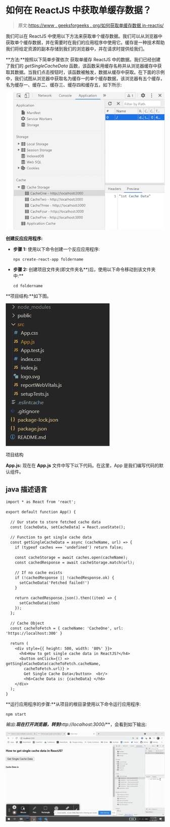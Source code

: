 # 如何在 ReactJS 中获取单缓存数据？

> 原文:[https://www . geeksforgeeks . org/如何获取单缓存数据 in-reactjs/](https://www.geeksforgeeks.org/how-to-get-single-cache-data-in-reactjs/)

我们可以在 ReactJS 中使用以下方法来获取单个缓存数据。我们可以从浏览器中获取单个缓存数据，并在需要时在我们的应用程序中使用它。缓存是一种技术帮助我们将给定资源的副本存储到我们的浏览器中，并在请求时提供给我们。

**方法:**按照以下简单步骤依次  获取单缓存 ReactJS 中的数据。我们已经创建了我们的 *getSingleCacheData* 函数，该函数采用缓存名称并从浏览器缓存中获取其数据。当我们点击按钮时，该函数被触发，数据从缓存中获取。在下面的示例中，我们试图从浏览器中获取名为缓存一的单个缓存数据，该浏览器有五个缓存，名为缓存一、缓存二、缓存三、缓存四和缓存五，如下所示:

![](img/8ac15bc68f3016d570fd085243e903ac.png)

**创建反应应用程序:**

*   **步骤 1:** 使用以下命令创建一个反应应用程序:

    ```
    npx create-react-app foldername
    ```

*   **步骤 2:** 创建项目文件夹(即文件夹名**)后，使用以下命令移动到该文件夹中:**

    ```
    cd foldername
    ```

**项目结构:**如下图。

![](img/f04ae0d8b722a9fff0bd9bd138b29c23.png)

项目结构

**App.js:** 现在在 **App.js** 文件中写下以下代码。在这里，App 是我们编写代码的默认组件。

## java 描述语言

```
import * as React from 'react';

export default function App() {

  // Our state to store fetched cache data
  const [cacheData, setCacheData] = React.useState();

  // Function to get single cache data
  const getSingleCacheData = async (cacheName, url) => {
    if (typeof caches === 'undefined') return false;

    const cacheStorage = await caches.open(cacheName);
    const cachedResponse = await cacheStorage.match(url);

    // If no cache exists
    if (!cachedResponse || !cachedResponse.ok) {
      setCacheData('Fetched failed!')
    }

    return cachedResponse.json().then((item) => {
      setCacheData(item)
    });
  };

  // Cache Object 
  const cacheToFetch = { cacheName: 'CacheOne', url: 'https://localhost:300' }

  return (
    <div style={{ height: 500, width: '80%' }}>
      <h4>How to get single cache data in ReactJS?</h4>
      <button onClick={() => getSingleCacheData(cacheToFetch.cacheName, 
        cacheToFetch.url)} >
        Get Single Cache Data</button>  <br/>
        <h6>Cache Data is: {cacheData} </h6>
    </div>
  );
}
```

**运行应用程序的步骤:**从项目的根目录使用以下命令运行应用程序:

```
npm start
```

**输出:**现在打开浏览器，转到***http://localhost:3000/***，会看到如下输出:

![](img/9068d61e9993af2193cb6b62260e1cf6.png)